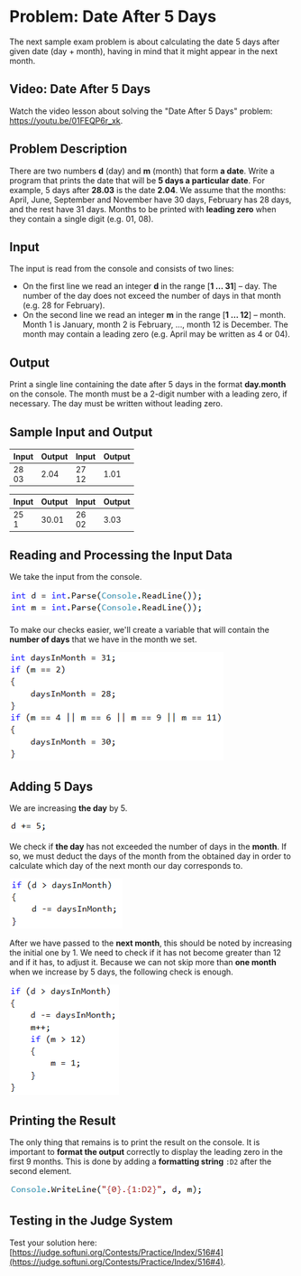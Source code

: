 # Problem: Date After 5 Days

The next sample exam problem is about calculating the date 5 days after given date (day + month), having in mind that it might appear in the next month.

## Video: Date After 5 Days

Watch the video lesson about solving the "Date After 5 Days" problem: https://youtu.be/01FEQP6r_xk.

## Problem Description

There are two numbers **d** (day) and **m** (month) that form **a date**. Write a program that prints the date that will be **5 days a particular date**. For example, 5 days after **28.03** is the date **2.04**. We assume that the months: April, June, September and November have 30 days, February has 28 days, and the rest have 31 days. Months to be printed with **leading zero** when they contain a single digit (e.g. 01, 08).

## Input

The input is read from the console and consists of two lines:
 * On the first line we read an integer **d** in the range [**1 … 31**] – day. The number of the day does not exceed the number of days in that month (e.g. 28 for February).
 * On the second line we read an integer **m** in the range [**1 … 12**] – month. Month 1 is January, month 2 is February,  …, month 12 is December. The month may contain a leading zero (e.g. April may be written as 4 or 04).

## Output

Print a single line containing the date after 5 days in the format **day.month** on the console. The month must be a 2-digit number with a leading zero, if necessary. The day must be written without leading zero.

## Sample Input and Output

| Input | Output | Input | Output |
| --- | --- | --- | --- |
|28<br>03|2.04|27<br>12|1.01|

| Input | Output | Input | Output |
| --- | --- | --- | --- |
|25<br>1|30.01|26<br>02|3.03|

## Reading and Processing the Input Data

We take the input from the console.

![](/assets/chapter-8-1-images/05.Date-after-5-days-01.png)

To make our checks easier, we'll create a variable that will contain the **number of days** that we have in the month we set.

![](/assets/chapter-8-1-images/05.Date-after-5-days-02.png)

## Adding 5 Days

We are increasing **the day** by 5.

![](/assets/chapter-8-1-images/05.Date-after-5-days-03.png)

We check if **the day** has not exceeded the number of days in the **month**. If so, we must deduct the days of the month from the obtained day in order to calculate which day of the next month our day corresponds to.

![](/assets/chapter-8-1-images/05.Date-after-5-days-04.png)

After we have passed to the **next month**, this should be noted by increasing the initial one by 1. We need to check if it has not become greater than 12 and if it has, to adjust it. Because we can not skip more than **one month** when we increase by 5 days, the following check is enough.

![](/assets/chapter-8-1-images/05.Date-after-5-days-05.png)

## Printing the Result

The only thing that remains is to print the result on the console. It is important to **format the output** correctly to display the leading zero in the first 9 months. This is done by adding a **formatting string** `:D2` after the second element.

![](/assets/chapter-8-1-images/05.Date-after-5-days-06.png)

## Testing in the Judge System

Test your solution here: [https://judge.softuni.org/Contests/Practice/Index/516#4](https://judge.softuni.org/Contests/Practice/Index/516#4).
